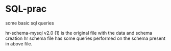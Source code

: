 # SQL-prac
some basic sql queries


hr-schema-mysql v2.0 (1) is the original file with the data and schema creation
hr schema file has some queries performed on the schema present in above file.
